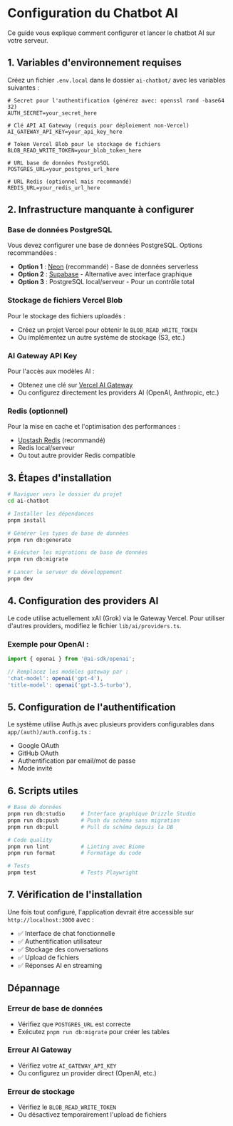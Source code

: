 # Configuration du Chatbot AI

Ce guide vous explique comment configurer et lancer le chatbot AI sur votre serveur.

## 1. Variables d'environnement requises

Créez un fichier `.env.local` dans le dossier `ai-chatbot/` avec les variables suivantes :

```env
# Secret pour l'authentification (générez avec: openssl rand -base64 32)
AUTH_SECRET=your_secret_here

# Clé API AI Gateway (requis pour déploiement non-Vercel)
AI_GATEWAY_API_KEY=your_api_key_here

# Token Vercel Blob pour le stockage de fichiers
BLOB_READ_WRITE_TOKEN=your_blob_token_here

# URL base de données PostgreSQL
POSTGRES_URL=your_postgres_url_here

# URL Redis (optionnel mais recommandé)
REDIS_URL=your_redis_url_here
```

## 2. Infrastructure manquante à configurer

### Base de données PostgreSQL
Vous devez configurer une base de données PostgreSQL. Options recommandées :

- **Option 1** : [Neon](https://neon.tech) (recommandé) - Base de données serverless
- **Option 2** : [Supabase](https://supabase.com) - Alternative avec interface graphique
- **Option 3** : PostgreSQL local/serveur - Pour un contrôle total

### Stockage de fichiers Vercel Blob
Pour le stockage des fichiers uploadés :

- Créez un projet Vercel pour obtenir le `BLOB_READ_WRITE_TOKEN`
- Ou implémentez un autre système de stockage (S3, etc.)

### AI Gateway API Key
Pour l'accès aux modèles AI :

- Obtenez une clé sur [Vercel AI Gateway](https://vercel.com/ai-gateway)
- Ou configurez directement les providers AI (OpenAI, Anthropic, etc.)

### Redis (optionnel)
Pour la mise en cache et l'optimisation des performances :

- [Upstash Redis](https://upstash.com) (recommandé)
- Redis local/serveur
- Ou tout autre provider Redis compatible

## 3. Étapes d'installation

```bash
# Naviguer vers le dossier du projet
cd ai-chatbot

# Installer les dépendances
pnpm install

# Générer les types de base de données
pnpm run db:generate

# Exécuter les migrations de base de données
pnpm run db:migrate

# Lancer le serveur de développement
pnpm dev
```

## 4. Configuration des providers AI

Le code utilise actuellement xAI (Grok) via le Gateway Vercel. Pour utiliser d'autres providers, modifiez le fichier `lib/ai/providers.ts`.

### Exemple pour OpenAI :
```typescript
import { openai } from '@ai-sdk/openai';

// Remplacez les modèles gateway par :
'chat-model': openai('gpt-4'),
'title-model': openai('gpt-3.5-turbo'),
```

## 5. Configuration de l'authentification

Le système utilise Auth.js avec plusieurs providers configurables dans `app/(auth)/auth.config.ts` :

- Google OAuth
- GitHub OAuth  
- Authentification par email/mot de passe
- Mode invité

## 6. Scripts utiles

```bash
# Base de données
pnpm run db:studio     # Interface graphique Drizzle Studio
pnpm run db:push       # Push du schéma sans migration
pnpm run db:pull       # Pull du schéma depuis la DB

# Code quality
pnpm run lint          # Linting avec Biome
pnpm run format        # Formatage du code

# Tests
pnpm test              # Tests Playwright
```

## 7. Vérification de l'installation

Une fois tout configuré, l'application devrait être accessible sur `http://localhost:3000` avec :

- ✅ Interface de chat fonctionnelle
- ✅ Authentification utilisateur
- ✅ Stockage des conversations
- ✅ Upload de fichiers
- ✅ Réponses AI en streaming

## Dépannage

### Erreur de base de données
- Vérifiez que `POSTGRES_URL` est correcte
- Exécutez `pnpm run db:migrate` pour créer les tables

### Erreur AI Gateway
- Vérifiez votre `AI_GATEWAY_API_KEY`
- Ou configurez un provider direct (OpenAI, etc.)

### Erreur de stockage
- Vérifiez le `BLOB_READ_WRITE_TOKEN`
- Ou désactivez temporairement l'upload de fichiers